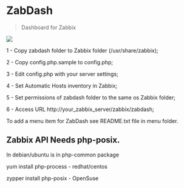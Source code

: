 # ZabDash
> Dashboard for Zabbix

![](https://repository-images.githubusercontent.com/189693207/0b4ecb00-85ec-11e9-8c44-8aa5c1fb7d94)


1 - Copy zabdash folder to Zabbix folder (/usr/share/zabbix);

2 - Copy config.php.sample to config.php;

3 - Edit config.php with your server settings;

4 - Set Automatic Hosts inventory in Zabbix;

5 - Set permissions of zabdash folder to the same os Zabbix folder;

6 - Access URL http://your_zabbix_server/zabbix/zabdash;


To add a menu item for ZabDash see README.txt file in menu folder.



## Zabbix API Needs php-posix.

In debian/ubuntu is in php-common package

yum install php-process - redhat/centos

zypper install php-posix - OpenSuse

